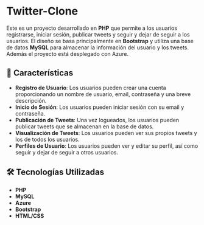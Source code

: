 # Twitter-Clone

Este es un proyecto desarrollado en **PHP** que permite a los usuarios registrarse, iniciar sesión, publicar tweets y seguir y dejar de seguir a los usuarios. El diseño se basa principalmente en **Bootstrap** y utiliza una base de datos **MySQL** para almacenar la información del usuario y los tweets.
Además el proyecto está desplegado con Azure.



## 🚀 Características

- **Registro de Usuario**: Los usuarios pueden crear una cuenta proporcionando un nombre de usuario, email, contraseña y una breve descripción.
- **Inicio de Sesión**: Los usuarios pueden iniciar sesión con su email y contraseña.
- **Publicación de Tweets**: Una vez logueados, los usuarios pueden publicar tweets que se almacenan en la base de datos.
- **Visualización de Tweets**: Los usuarios pueden ver sus propios tweets y los de todos los usuarios.
- **Perfiles de Usuario**: Los usuarios pueden ver y editar su perfil, así como seguir y dejar de seguir a otros usuarios.



## 🛠️ Tecnologías Utilizadas

- **PHP**
- **MySQL**
- **Azure**
- **Bootstrap**
- **HTML/CSS**

